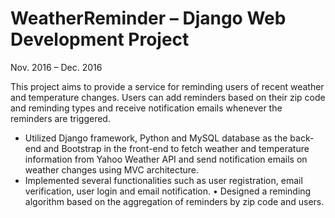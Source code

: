 # WeatherReminder – Django Web Development Project

Nov. 2016 – Dec. 2016

This project aims to provide a service for reminding users of recent weather and temperature changes. Users can add reminders based on their zip code and reminding types and receive notification emails whenever the reminders are triggered.

* Utilized Django framework, Python and MySQL database as the back-end and Bootstrap in the front-end to fetch weather and temperature information from Yahoo Weather API and send notification emails on weather changes using MVC architecture.
* Implemented several functionalities such as user registration, email verification, user login and email notification. • Designed a reminding algorithm based on the aggregation of reminders by zip code and users.
